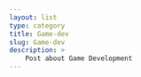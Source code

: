 ```yaml
---
layout: list
type: category
title: Game-dev
slug: Game-dev
description: > 
    Post about Game Development
---
```

